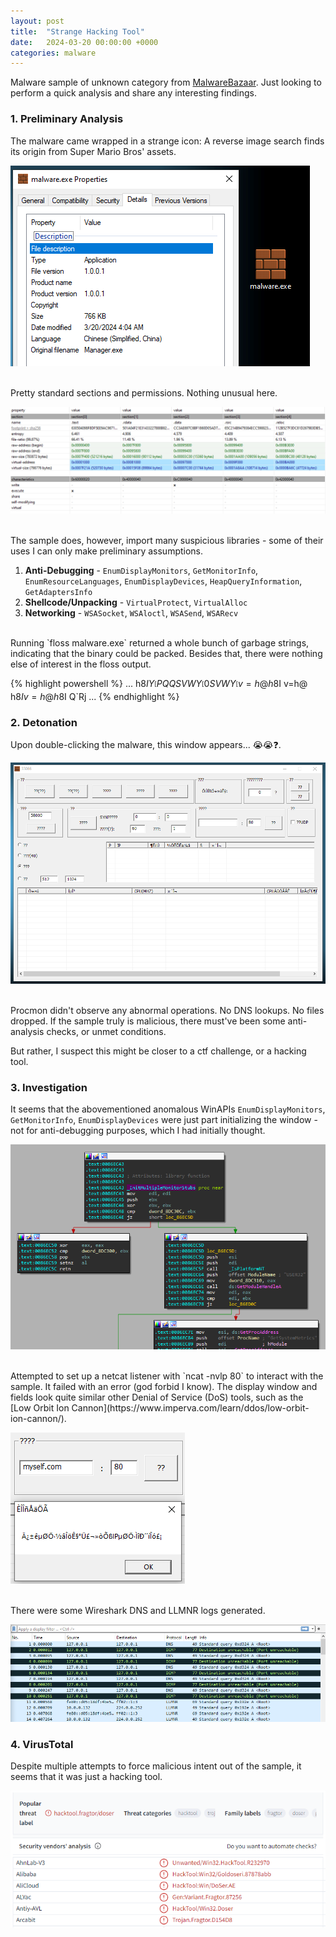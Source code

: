 ```yaml
---
layout: post
title:  "Strange Hacking Tool"
date:   2024-03-20 00:00:00 +0000
categories: malware
---
```


Malware sample of unknown category from [MalwareBazaar](https://bazaar.abuse.ch/sample/5b30c309cd996a6ab8c1e2aad4e0d47a566f1cb8859677ac90f1253336451dd1). Just looking to perform a quick analysis and share any interesting findings.

### 1. Preliminary Analysis
The malware came wrapped in a strange icon: A reverse image search finds its origin from Super Mario Bros' assets.

![icon](/assets/post_assets/strange-hacking-tool/icon.png)

<br>
Pretty standard sections and permissions. Nothing unusual here.

![sections](/assets/post_assets/strange-hacking-tool/sections.png)

<br>
The sample does, however, import many suspicious libraries - some of their uses I can only make preliminary assumptions.

1. <b>Anti-Debugging</b> - `EnumDisplayMonitors`, `GetMonitorInfo`, `EnumResourceLanguages`, `EnumDisplayDevices`, `HeapQueryInformation`, `GetAdaptersInfo`
2. <b>Shellcode/Unpacking</b> - `VirtualProtect`, `VirtualAlloc`
3. <b>Networking</b> - `WSASocket`, `WSAloctl`, `WSASend`, `WSARecv`

<br>
Running `floss malware.exe` returned a whole bunch of garbage strings, indicating that the binary could be packed. Besides that, there were nothing else of interest in the floss output.

{% highlight powershell %}
...
h8$I
Y_^[
PQQSVW
Y_^[
0SVW
Y_^[
v=h@
h8$I
v=h@
h8$I
v=h@
h8$I
Q`Rj
...
{% endhighlight %}

### 2. Detonation
Upon double-clicking the malware, this window appears... 😭😭❓.

![window](/assets/post_assets/strange-hacking-tool/window.png)

<br>
Procmon didn't observe any abnormal operations. No DNS lookups. No files dropped. If the sample truly is malicious, there must've been some anti-analysis checks, or unmet conditions.

But rather, I suspect this might be closer to a ctf challenge, or a hacking tool.

### 3. Investigation
It seems that the abovementioned anomalous WinAPIs `EnumDisplayMonitors`, `GetMonitorInfo`, `EnumDisplayDevices` were just part initializing the window - not for anti-debugging purposes, which I had initially thought.

![monitor_init](/assets/post_assets/strange-hacking-tool/monitor_init.png)

<br>
Attempted to set up a netcat listener with `ncat -nvlp 80` to interact with the sample. It failed with an error (god forbid I know). The display window and fields look quite similar other Denial of Service (DoS) tools, such as the [Low Orbit Ion Cannon](https://www.imperva.com/learn/ddos/low-orbit-ion-cannon/).

![error](/assets/post_assets/strange-hacking-tool/error.png)

<br>
There were some Wireshark DNS and LLMNR logs generated.

![wireshark](/assets/post_assets/strange-hacking-tool/wireshark.png)

### 4. VirusTotal
Despite multiple attempts to force malicious intent out of the sample, it seems that it was just a hacking tool. 

![vt](/assets/post_assets/strange-hacking-tool/vt.png)